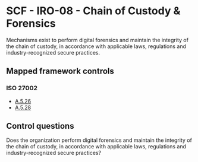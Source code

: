 # SCF - IRO-08 - Chain of Custody & Forensics
Mechanisms exist to perform digital forensics and maintain the integrity of the chain of custody, in accordance with applicable laws, regulations and industry-recognized secure practices.
## Mapped framework controls
### ISO 27002
- [A.5.26](../iso27002/a-5.md#a526)
- [A.5.28](../iso27002/a-5.md#a528)
  
## Control questions
Does the organization perform digital forensics and maintain the integrity of the chain of custody, in accordance with applicable laws, regulations and industry-recognized secure practices?
  